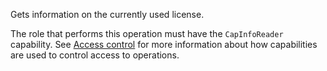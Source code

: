 Gets information on the currently used license.

The role that performs this operation must have the `CapInfoReader` capability.
See [Access control](/data-security/identity-and-access-management#access-control) for more information about how
capabilities are used to control access to operations.